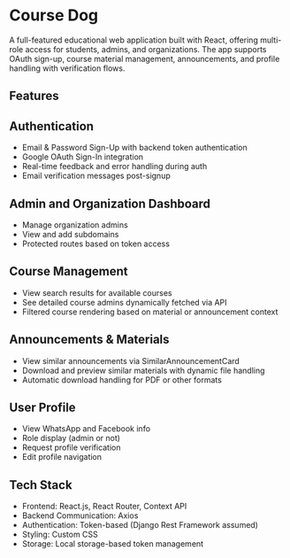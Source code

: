 # Course Dog
A full-featured educational web application built with React, offering multi-role access for students, admins, and organizations. The app supports OAuth sign-up, course material management, announcements, and profile handling with verification flows.

## Features
## Authentication
- Email & Password Sign-Up with backend token authentication
- Google OAuth Sign-In integration
- Real-time feedback and error handling during auth
- Email verification messages post-signup

## Admin and Organization Dashboard
- Manage organization admins
- View and add subdomains
- Protected routes based on token access

## Course Management
- View search results for available courses
- See detailed course admins dynamically fetched via API
- Filtered course rendering based on material or announcement context

## Announcements & Materials
- View similar announcements via SimilarAnnouncementCard
- Download and preview similar materials with dynamic file handling
- Automatic download handling for PDF or other formats

## User Profile
- View WhatsApp and Facebook info
- Role display (admin or not)
- Request profile verification
- Edit profile navigation

## Tech Stack
- Frontend: React.js, React Router, Context API
- Backend Communication: Axios
- Authentication: Token-based (Django Rest Framework assumed)
- Styling: Custom CSS
- Storage: Local storage-based token management
